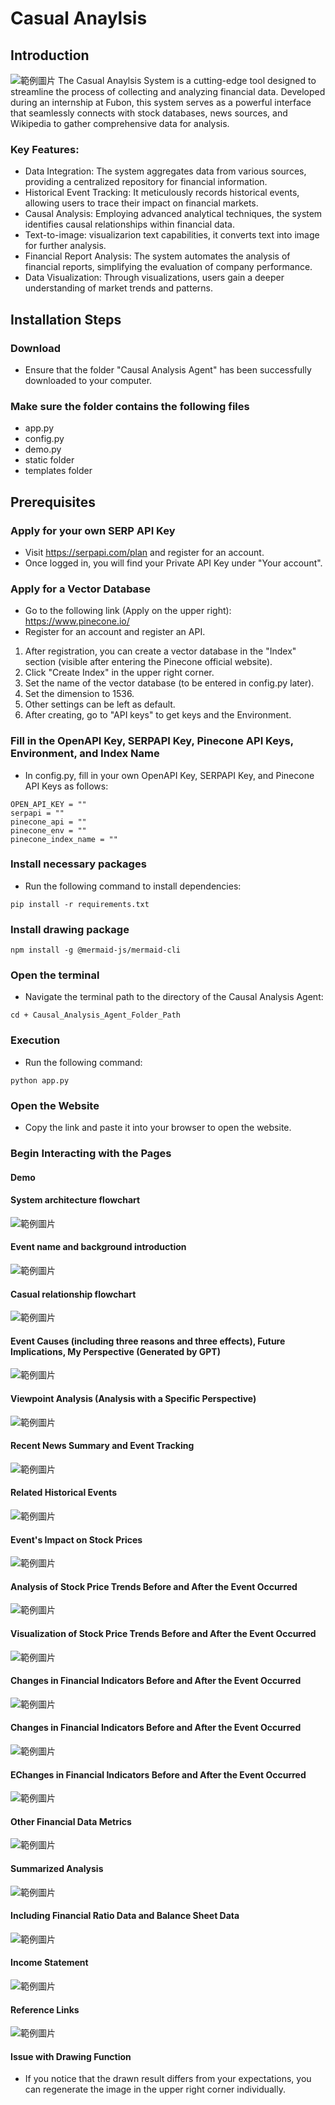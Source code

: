 # Casual Anaylsis
## Introduction
![範例圖片](images/圖片1.jpg)
The Casual Anaylsis System is a cutting-edge tool designed to streamline the process of collecting and analyzing financial data. Developed during an internship at Fubon, this system serves as a powerful interface that seamlessly connects with stock databases, news sources, and Wikipedia to gather comprehensive data for analysis.

### Key Features:

- Data Integration: The system aggregates data from various sources, providing a centralized repository for financial information.
- Historical Event Tracking: It meticulously records historical events, allowing users to trace their impact on financial markets.
- Causal Analysis: Employing advanced analytical techniques, the system identifies causal relationships within financial data.
- Text-to-image: visualizarion text capabilities, it converts text into image for further analysis.
- Financial Report Analysis: The system automates the analysis of financial reports, simplifying the evaluation of company performance.
- Data Visualization: Through visualizations, users gain a deeper understanding of market trends and patterns.
## Installation Steps
### Download
- Ensure that the folder "Causal Analysis Agent" has been successfully downloaded to your computer.

### Make sure the folder contains the following files
- app.py
- config.py
- demo.py
- static folder
- templates folder

## Prerequisites
### Apply for your own SERP API Key
- Visit https://serpapi.com/plan and register for an account.
- Once logged in, you will find your Private API Key under "Your account".
### Apply for a Vector Database
- Go to the following link (Apply on the upper right):
https://www.pinecone.io/
- Register for an account and register an API.
1. After registration, you can create a vector database in the "Index" section (visible after entering the Pinecone official website).
2. Click "Create Index" in the upper right corner.
3. Set the name of the vector database (to be entered in config.py later).
4. Set the dimension to 1536.
5. Other settings can be left as default.
6. After creating, go to "API keys" to get keys and the Environment.

### Fill in the OpenAPI Key, SERPAPI Key, Pinecone API Keys, Environment, and Index Name
- In config.py, fill in your own OpenAPI Key, SERPAPI Key, and Pinecone API Keys as follows:
```python=
OPEN_API_KEY = ""
serpapi = ""
pinecone_api = ""
pinecone_env = ""
pinecone_index_name = ""
```


### Install necessary packages
- Run the following command to install dependencies:
```python=
pip install -r requirements.txt
```
### Install drawing package
```python=
npm install -g @mermaid-js/mermaid-cli
```

### Open the terminal
- Navigate the terminal path to the directory of the Causal Analysis Agent:
```python=
cd + Causal_Analysis_Agent_Folder_Path
```

### Execution
- Run the following command:
```python=
python app.py
```

### Open the Website
- Copy the link and paste it into your browser to open the website.

### Begin Interacting with the Pages
#### Demo
#### System architecture flowchart
![範例圖片](images/圖片1.jpg)
#### Event name and background introduction
![範例圖片](images/圖片2.jpg)
#### Casual relationship flowchart
![範例圖片](images/圖片3.png)
#### Event Causes (including three reasons and three effects), Future Implications, My Perspective (Generated by GPT)
![範例圖片](images/圖片4.jpg)
#### Viewpoint Analysis (Analysis with a Specific Perspective)
![範例圖片](images/圖片5.jpg)
#### Recent News Summary and Event Tracking
![範例圖片](images/圖片6.jpg)
#### Related Historical Events
![範例圖片](images/圖片7.jpg)
#### Event's Impact on Stock Prices
![範例圖片](images/圖片8.jpg)
#### Analysis of Stock Price Trends Before and After the Event Occurred
![範例圖片](images/圖片9.jpg)
#### Visualization of Stock Price Trends Before and After the Event Occurred
![範例圖片](images/圖片10.jpg)
#### Changes in Financial Indicators Before and After the Event Occurred
![範例圖片](images/圖片11.jpg)
#### Changes in Financial Indicators Before and After the Event Occurred
![範例圖片](images/圖片12.jpg)
#### EChanges in Financial Indicators Before and After the Event Occurred
![範例圖片](images/圖片13.jpg)
#### Other Financial Data Metrics
![範例圖片](images/圖片14.jpg)
#### Summarized Analysis
![範例圖片](images/圖片15.jpg)
#### Including Financial Ratio Data and Balance Sheet Data
![範例圖片](images/圖片16.jpg)
#### Income Statement
![範例圖片](images/圖片17.jpg)
#### Reference Links
![範例圖片](images/圖片18.jpg)



#### Issue with Drawing Function
- If you notice that the drawn result differs from your expectations, you can regenerate the image in the upper right corner individually.
